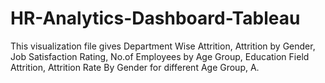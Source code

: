 # HR-Analytics-Dashboard-Tableau
This visualization file gives Department Wise Attrition, Attrition by Gender, Job Satisfaction Rating, No.of Employees by Age Group, Education Field Attrition, Attrition Rate By Gender for different Age Group, A.
